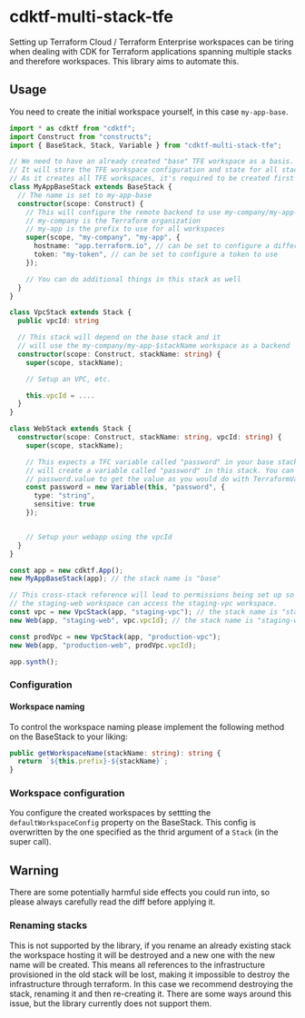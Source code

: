 # cdktf-multi-stack-tfe

Setting up Terraform Cloud / Terraform Enterprise workspaces can be tiring when dealing with CDK for Terraform applications spanning multiple stacks and therefore workspaces. This library aims to automate this.

## Usage

You need to create the initial workspace yourself, in this case `my-app-base`.

```ts
import * as cdktf from "cdktf";
import Construct from "constructs";
import { BaseStack, Stack, Variable } from "cdktf-multi-stack-tfe";

// We need to have an already created "base" TFE workspace as a basis.
// It will store the TFE workspace configuration and state for all stacks.
// As it creates all TFE workspaces, it's required to be created first (and as a result will scaffold out all the required workspaces).
class MyAppBaseStack extends BaseStack {
  // The name is set to my-app-base
  constructor(scope: Construct) {
    // This will configure the remote backend to use my-company/my-app-base as a workspace
    // my-company is the Terraform organization
    // my-app is the prefix to use for all workspaces
    super(scope, "my-company", "my-app", {
      hostname: "app.terraform.io", // can be set to configure a different Terraform Cloud hostname, e.g. for privately hosted Terraform Enterprise
      token: "my-token", // can be set to configure a token to use
    });

    // You can do additional things in this stack as well
  }
}

class VpcStack extends Stack {
  public vpcId: string

  // This stack will depend on the base stack and it
  // will use the my-company/my-app-$stackName workspace as a backend
  constructor(scope: Construct, stackName: string) {
    super(scope, stackName);

    // Setup an VPC, etc.

    this.vpcId = ....
  }
}

class WebStack extends Stack {
  constructor(scope: Construct, stackName: string, vpcId: string) {
    super(scope, stackName);

    // This expects a TFC variable called "password" in your base stack and
    // will create a variable called "password" in this stack. You can use
    // password.value to get the value as you would do with TerraformVariable.
    const password = new Variable(this, "password", {
      type: "string",
      sensitive: true
    });


    // Setup your webapp using the vpcId
  }
}

const app = new cdktf.App();
new MyAppBaseStack(app); // the stack name is "base"

// This cross-stack reference will lead to permissions being set up so that
// the staging-web workspace can access the staging-vpc workspace.
const vpc = new VpcStack(app, "staging-vpc"); // the stack name is "staging-vpc"
new Web(app, "staging-web", vpc.vpcId); // the stack name is "staging-web"

const prodVpc = new VpcStack(app, "production-vpc");
new Web(app, "production-web", prodVpc.vpcId);

app.synth();
```

### Configuration

#### Workspace naming

To control the workspace naming please implement the following method on the BaseStack to your liking:

```ts
public getWorkspaceName(stackName: string): string {
  return `${this.prefix}-${stackName}`;
}
```

### Workspace configuration

You configure the created workspaces by settting the `defaultWorkspaceConfig` property on the BaseStack.
This config is overwritten by the one specified as the thrid argument of a `Stack` (in the super call).

## Warning

There are some potentially harmful side effects you could run into, so please always carefully read the diff before applying it.

### Renaming stacks

This is not supported by the library, if you rename an already existing stack the workspace hosting it will be destroyed and a new one with the new name will be created. This means all references to the infrastructure provisioned in the old stack will be lost, making it impossible to destroy the infrastructure through terraform. In this case we recommend destroying the stack, renaming it and then re-creating it.
There are some ways around this issue, but the library currently does not support them.
